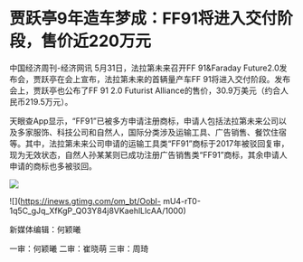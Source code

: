 # 贾跃亭9年造车梦成：FF91将进入交付阶段，售价近220万元

中国经济周刊-经济网讯 5月31日，法拉第未来召开FF 91&Faraday Future2.0发布会，贾跃亭在会上宣布，法拉第未来的首辆量产车FF
91将进入交付阶段。发布会上，贾跃亭也公布了FF 91 2.0 Futurist Alliance的售价，30.9万美元（约合人民币219.5万元）。

天眼查App显示，“FF91”已被多方申请注册商标，申请人包括法拉第未来公司以及多家服饰、科技公司和自然人，国际分类涉及运输工具、广告销售、餐饮住宿等。其中，法拉第未来公司申请的运输工具类“FF91”商标于2017年被驳回复审，现为无效状态，自然人孙某某则已成功注册广告销售类“FF91”商标，其余申请人申请的商标也多被驳回。

![](https://inews.gtimg.com/om_bt/OP118OJnkfo40PGJipbco0xSqO_xX1tdPQgWcNiX8yp2kAA/1000)

![](https://inews.gtimg.com/om_bt/Oobl-
mU4-rT0-1q5C_gJq_XfKgP_Q03Y84j8VKaehlLlcAA/1000)

新媒体编辑：何颖曦

一审：何颖曦 二审：崔晓萌 三审：周琦

